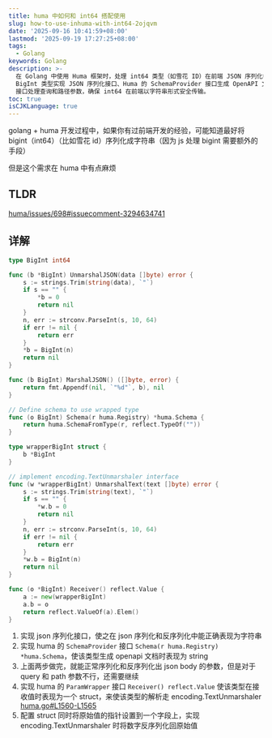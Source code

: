 ```yaml
---
title: huma 中如何和 int64 搭配使用
slug: how-to-use-inhuma-with-int64-2ojqvm
date: '2025-09-16 10:41:59+08:00'
lastmod: '2025-09-19 17:27:25+08:00'
tags:
  - Golang
keywords: Golang
description: >-
  在 Golang 中使用 Huma 框架时，处理 int64 类型（如雪花 ID）在前端 JSON 序列化中可能遇到精度问题。本文提供了解决方案：通过自定义
  BigInt 类型实现 JSON 序列化接口、Huma 的 SchemaProvider 接口生成 OpenAPI 文档，以及 ParamWrapper
  接口处理查询和路径参数，确保 int64 在前端以字符串形式安全传输。
toc: true
isCJKLanguage: true
---
```






golang + huma 开发过程中，如果你有过前端开发的经验，可能知道最好将 bigint（int64）（比如雪花 id）序列化成字符串（因为 js 处理 bigint 需要额外的手段）

但是这个需求在 huma 中有点麻烦

## TLDR

[huma/issues/698#issuecomment-3294634741](https://github.com/danielgtaylor/huma/issues/698#issuecomment-3294634741)

## 详解

```go
type BigInt int64

func (b *BigInt) UnmarshalJSON(data []byte) error {
	s := strings.Trim(string(data), `"`)
	if s == "" {
		*b = 0
		return nil
	}
	n, err := strconv.ParseInt(s, 10, 64)
	if err != nil {
		return err
	}
	*b = BigInt(n)
	return nil
}

func (b BigInt) MarshalJSON() ([]byte, error) {
	return fmt.Appendf(nil, `"%d"`, b), nil
}

// Define schema to use wrapped type
func (o BigInt) Schema(r huma.Registry) *huma.Schema {
	return huma.SchemaFromType(r, reflect.TypeOf(""))
}

type wrapperBigInt struct {
	b *BigInt
}

// implement encoding.TextUnmarshaler interface
func (w *wrapperBigInt) UnmarshalText(text []byte) error {
	s := strings.Trim(string(text), `"`)
	if s == "" {
		*w.b = 0
		return nil
	}
	n, err := strconv.ParseInt(s, 10, 64)
	if err != nil {
		return err
	}
	*w.b = BigInt(n)
	return nil
}

func (o *BigInt) Receiver() reflect.Value {
	a := new(wrapperBigInt)
	a.b = o
	return reflect.ValueOf(a).Elem()
}
```

1. 实现 json 序列化接口，使之在 json 序列化和反序列化中能正确表现为字符串
2. 实现 huma 的 `SchemaProvider`​ 接口 `Schema(r huma.Registry) *huma.Schema`​，使该类型生成 openapi 文档时表现为 string
3. 上面两步做完，就能正常序列化和反序列化出 json body 的参数，但是对于 query 和 path 参数不行，还需要继续
4. 实现 huma 的 `ParamWrapper`​ 接口 `Receiver() reflect.Value`​ 使该类型在接收值时表现为一个 struct，来使该类型的解析走 encoding.TextUnmarshaler [huma.go#L1560-L1565](https://github.com/danielgtaylor/huma/blob/689a87da011dd155d23b8324968f9f786fef5796/huma.go#L1560-L1565)
5. 配置 struct 同时将原始值的指针设置到一个字段上，实现 encoding.TextUnmarshaler 时将数字反序列化回原始值
